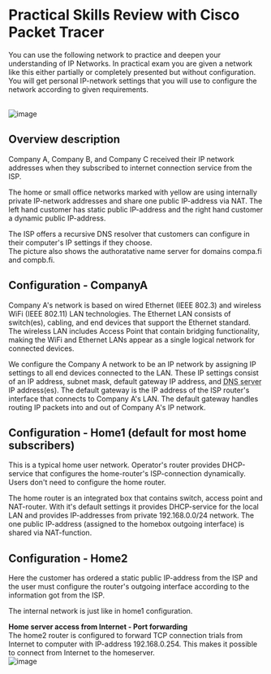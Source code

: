 # Practical Skills Review with Cisco Packet Tracer

You can  use the following network to practice and deepen your understanding of IP Networks.  In practical exam you are given a network like this either partially or completely presented but without configuration. You will get personal IP-network settings that you will use to configure the network according to given requirements.
<br><br>
 

![image](https://github.com/user-attachments/assets/5fb927c0-c1be-4009-8e0e-f3d9e1803607)
    


## Overview description

Company A, Company B, and Company C received their IP network addresses when they subscribed to internet connection service from the ISP.  

The home or small office networks marked with yellow are using internally private IP-network addresses and share one public IP-address via NAT. The left hand customer has static public IP-address and the right hand customer a dynamic public IP-address.

The ISP offers a recursive DNS resolver that customers can configure in their computer's IP settings if they choose.  
The picture also shows the authoratative  name server for domains compa.fi and compb.fi.  


## Configuration - CompanyA
Company A's network is based on wired Ethernet (IEEE 802.3) and wireless WiFi (IEEE 802.11) LAN technologies. The Ethernet LAN consists of switch(es), cabling, and end devices that support the Ethernet standard. The wireless LAN includes Access Point that contain bridging functionality, making the WiFi and Ethernet LANs appear as a single logical network for connected devices.

We configure the Company A network to be an IP network by assigning IP settings to all end devices connected to the LAN. These IP settings consist of an IP address, subnet mask, default gateway IP address, and <abbr title="This should be a recursive resolving server">DNS server</abbr> IP address(es). The default gateway is the IP address of the ISP router's interface that connects to Company A's LAN. The default gateway handles routing IP packets into and out of Company A's IP network.  

## Configuration - Home1 (default for most home subscribers)
This is a typical home user network. Operator's router provides DHCP-service that configures the home-router's ISP-connection dynamically. Users don't need to configure the home router.

The home router is an integrated box that contains switch, access point and NAT-router. With it's default settings it provides DHCP-service for the local LAN and provides IP-addresses from private 192.168.0.0/24 network. The one public IP-address (assigned to the homebox outgoing interface) is shared via NAT-function.

## Configuration - Home2  
Here the customer has ordered a static public IP-address from the ISP and the user must configure the router's outgoing interface according to the information got from the ISP.  


The internal network is just like in home1 configuration.   


**Home server access from Internet - Port forwarding**  
The home2 router is configured to forward TCP connection trials from Internet to computer with IP-address 192.168.0.254. This makes it possible to connect from Internet to the homeserver.  
![image](https://github.com/user-attachments/assets/b35dc9ee-4288-4ba2-b55f-fbab2bb16903)



